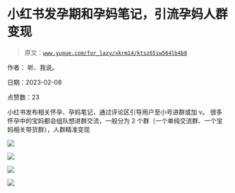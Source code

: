 # 小红书发孕期和孕妈笔记，引流孕妈人群变现

> 原文：[`www.yuque.com/for_lazy/xkrm14/ktsz65iw564lb4b8`](https://www.yuque.com/for_lazy/xkrm14/ktsz65iw564lb4b8)

作者： 听、我说。

日期：2023-02-08

点赞数：23

小红书发布相关怀孕、孕妈笔记，通过评论区引导用户至小号进群或加 v。 很多怀孕中的宝妈都会组队想进群交流，一般分为 2 个群（一个单纯交流群、一个宝妈相关带货群），人群精准变现

![](img/a0392d4845f050932d3dc1d7bfd11efc.png)  

![](img/a1bc3a8253321a7cbd12832193c871c1.png)  

![](img/37b04ff843ce39fa595153c0734bdcd6.png)  

![](img/fbfc1fb6257f9f1c99fa00ad2aefdb77.png)  

